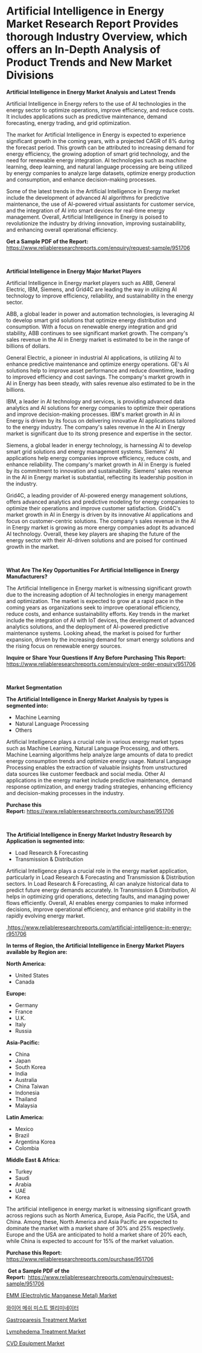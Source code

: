 <p><h1>Artificial Intelligence in Energy Market Research Report Provides thorough Industry Overview, which offers an In-Depth Analysis of Product Trends and New Market Divisions</h1></p><p><strong>Artificial Intelligence in Energy Market Analysis and Latest Trends</strong></p>
<p><p>Artificial Intelligence in Energy refers to the use of AI technologies in the energy sector to optimize operations, improve efficiency, and reduce costs. It includes applications such as predictive maintenance, demand forecasting, energy trading, and grid optimization.</p><p>The market for Artificial Intelligence in Energy is expected to experience significant growth in the coming years, with a projected CAGR of 8% during the forecast period. This growth can be attributed to increasing demand for energy efficiency, the growing adoption of smart grid technology, and the need for renewable energy integration. AI technologies such as machine learning, deep learning, and natural language processing are being utilized by energy companies to analyze large datasets, optimize energy production and consumption, and enhance decision-making processes.</p><p>Some of the latest trends in the Artificial Intelligence in Energy market include the development of advanced AI algorithms for predictive maintenance, the use of AI-powered virtual assistants for customer service, and the integration of AI into smart devices for real-time energy management. Overall, Artificial Intelligence in Energy is poised to revolutionize the industry by driving innovation, improving sustainability, and enhancing overall operational efficiency.</p></p>
<p><strong>Get a Sample PDF of the Report:&nbsp;</strong> <a href="https://www.reliableresearchreports.com/enquiry/request-sample/951706">https://www.reliableresearchreports.com/enquiry/request-sample/951706</a></p>
<p>&nbsp;</p>
<p><strong>Artificial Intelligence in Energy Major Market Players</strong></p>
<p><p>Artificial Intelligence in Energy market players such as ABB, General Electric, IBM, Siemens, and Grid4C are leading the way in utilizing AI technology to improve efficiency, reliability, and sustainability in the energy sector.</p><p>ABB, a global leader in power and automation technologies, is leveraging AI to develop smart grid solutions that optimize energy distribution and consumption. With a focus on renewable energy integration and grid stability, ABB continues to see significant market growth. The company's sales revenue in the AI in Energy market is estimated to be in the range of billions of dollars.</p><p>General Electric, a pioneer in industrial AI applications, is utilizing AI to enhance predictive maintenance and optimize energy operations. GE's AI solutions help to improve asset performance and reduce downtime, leading to improved efficiency and cost savings. The company's market growth in AI in Energy has been steady, with sales revenue also estimated to be in the billions.</p><p>IBM, a leader in AI technology and services, is providing advanced data analytics and AI solutions for energy companies to optimize their operations and improve decision-making processes. IBM's market growth in AI in Energy is driven by its focus on delivering innovative AI applications tailored to the energy industry. The company's sales revenue in the AI in Energy market is significant due to its strong presence and expertise in the sector.</p><p>Siemens, a global leader in energy technology, is harnessing AI to develop smart grid solutions and energy management systems. Siemens' AI applications help energy companies improve efficiency, reduce costs, and enhance reliability. The company's market growth in AI in Energy is fueled by its commitment to innovation and sustainability. Siemens' sales revenue in the AI in Energy market is substantial, reflecting its leadership position in the industry.</p><p>Grid4C, a leading provider of AI-powered energy management solutions, offers advanced analytics and predictive modeling for energy companies to optimize their operations and improve customer satisfaction. Grid4C's market growth in AI in Energy is driven by its innovative AI applications and focus on customer-centric solutions. The company's sales revenue in the AI in Energy market is growing as more energy companies adopt its advanced AI technology. Overall, these key players are shaping the future of the energy sector with their AI-driven solutions and are poised for continued growth in the market.</p></p>
<p>&nbsp;</p>
<p><strong>What Are The Key Opportunities For Artificial Intelligence in Energy Manufacturers?</strong></p>
<p><p>The Artificial Intelligence in Energy market is witnessing significant growth due to the increasing adoption of AI technologies in energy management and optimization. The market is expected to grow at a rapid pace in the coming years as organizations seek to improve operational efficiency, reduce costs, and enhance sustainability efforts. Key trends in the market include the integration of AI with IoT devices, the development of advanced analytics solutions, and the deployment of AI-powered predictive maintenance systems. Looking ahead, the market is poised for further expansion, driven by the increasing demand for smart energy solutions and the rising focus on renewable energy sources.</p></p>
<p><strong>Inquire or Share Your Questions If Any Before Purchasing This Report:</strong> <a href="https://www.reliableresearchreports.com/enquiry/pre-order-enquiry/951706">https://www.reliableresearchreports.com/enquiry/pre-order-enquiry/951706</a></p>
<p>&nbsp;</p>
<p><strong>Market Segmentation</strong></p>
<p><strong>The Artificial Intelligence in Energy Market Analysis by types is segmented into:</strong></p>
<p><ul><li>Machine Learning</li><li>Natural Language Processing</li><li>Others</li></ul></p>
<p><p>Artificial Intelligence plays a crucial role in various energy market types such as Machine Learning, Natural Language Processing, and others. Machine Learning algorithms help analyze large amounts of data to predict energy consumption trends and optimize energy usage. Natural Language Processing enables the extraction of valuable insights from unstructured data sources like customer feedback and social media. Other AI applications in the energy market include predictive maintenance, demand response optimization, and energy trading strategies, enhancing efficiency and decision-making processes in the industry.</p></p>
<p><strong>Purchase this Report:&nbsp;</strong><a href="https://www.reliableresearchreports.com/purchase/951706">https://www.reliableresearchreports.com/purchase/951706</a></p>
<p>&nbsp;</p>
<p><strong>The Artificial Intelligence in Energy Market Industry Research by Application is segmented into:</strong></p>
<p><ul><li>Load Research & Forecasting</li><li>Transmission & Distribution</li></ul></p>
<p><p>Artificial Intelligence plays a crucial role in the energy market application, particularly in Load Research & Forecasting and Transmission & Distribution sectors. In Load Research & Forecasting, AI can analyze historical data to predict future energy demands accurately. In Transmission & Distribution, AI helps in optimizing grid operations, detecting faults, and managing power flows efficiently. Overall, AI enables energy companies to make informed decisions, improve operational efficiency, and enhance grid stability in the rapidly evolving energy market.</p></p>
<p><a href="https://www.reliableresearchreports.com/artificial-intelligence-in-energy-r951706">&nbsp;https://www.reliableresearchreports.com/artificial-intelligence-in-energy-r951706</a></p>
<p><strong>In terms of Region, the Artificial Intelligence in Energy Market Players available by Region are:</strong></p>
<p>
    <p> <strong> North America: </strong>
        <ul>
            <li>United States</li>
            <li>Canada</li>
        </ul>
        </p> 
    <p> <strong> Europe: </strong>
        <ul>
            <li>Germany</li>
            <li>France</li>
            <li>U.K.</li>
            <li>Italy</li>
            <li>Russia</li>
        </ul>
        </p> 
    <p> <strong> Asia-Pacific: </strong>
        <ul>
            <li>China</li>
            <li>Japan</li>
            <li>South Korea</li>
            <li>India</li>
            <li>Australia</li>
            <li>China Taiwan</li>
            <li>Indonesia</li>
            <li>Thailand</li>
            <li>Malaysia</li>
        </ul>
        </p> 
    <p> <strong> Latin America: </strong>
        <ul>
            <li>Mexico</li>
            <li>Brazil</li>
            <li>Argentina Korea</li>
            <li>Colombia</li>
        </ul>
        </p> 
    <p> <strong> Middle East & Africa: </strong>
        <ul>
            <li>Turkey</li>
            <li>Saudi</li>
            <li>Arabia</li>
            <li>UAE</li>
            <li>Korea</li>
        </ul>
    </p>
    </p>
<p><p>The artificial intelligence in energy market is witnessing significant growth across regions such as North America, Europe, Asia Pacific, the USA, and China. Among these, North America and Asia Pacific are expected to dominate the market with a market share of 30% and 25% respectively. Europe and the USA are anticipated to hold a market share of 20% each, while China is expected to account for 15% of the market valuation.</p></p>
<p><strong>Purchase this Report: </strong><a href="https://www.reliableresearchreports.com/purchase/951706">https://www.reliableresearchreports.com/purchase/951706</a></p>
<p>&nbsp;<strong>Get a Sample PDF of the Report:&nbsp;&nbsp;</strong><a href="https://www.reliableresearchreports.com/enquiry/request-sample/951706">https://www.reliableresearchreports.com/enquiry/request-sample/951706</a></p>
<p><strong></strong></p>
<p><p><a href="https://www.linkedin.com/pulse/insights-emm-electrolytic-manganese-metal-industry-market-vz9lf?trackingId=TYTxC6d7SSCvHWfMwot5cQ%3D%3D">EMM (Electrolytic Manganese Metal) Market</a></p><p><a href="https://github.com/alfitoms13/Market-Research-Report-List-2/blob/main/715835479935.md">와이어 메쉬 미스트 엘리미네이터</a></p><p><a href="https://github.com/eeenafisainka/Market-Research-Report-List-1/blob/main/gastroparesis-treatment-market.md">Gastroparesis Treatment Market</a></p><p><a href="https://github.com/liliskanaya73/Market-Research-Report-List-1/blob/main/lymphedema-treatment-market.md">Lymphedema Treatment Market</a></p><p><a href="https://medium.com/@williambatz78/cvd-equipment-market-trends-focusing-on-cvd-equipment-market-insight-and-forecast-analysis-2024-ab263157a0f6">CVD Equipment Market</a></p></p>
